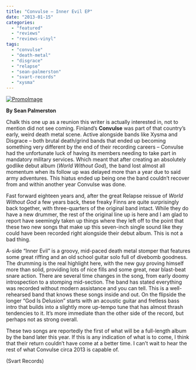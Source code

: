 ```yaml
---
title: "Convulse – Inner Evil EP"
date: "2013-01-15"
categories: 
  - "featured"
  - "reviews"
  - "reviews-vinyl"
tags: 
  - "convulse"
  - "death-metal"
  - "disgrace"
  - "relapse"
  - "sean-palmerston"
  - "svart-records"
  - "xysma"
---
```


[![PromoImage](http://www.hellbound.ca/wp-content/uploads/2013/01/PromoImage.png)](http://www.hellbound.ca/wp-content/uploads/2013/01/PromoImage.png)

**By Sean Palmerston**

Chalk this one up as a reunion this writer is actually interested in, not to mention did not see coming. Finland’s **Convulse** was part of that country’s early, weird death metal scene. Active alongside bands like Xysma and Disgrace – both brutal death/grind bands that ended up becoming something very different by the end of their recording careers – Convulse had the unfortunate luck of having its members needing to take part in mandatory military services. Which meant that after creating an absolutely godlike debut album (_World Without God_), the band lost almost all momentum when its follow up was delayed more than a year due to said army adventures. This hiatus ended up being one the band couldn’t recover from and within another year Convulse was done.

Fast forward eighteen years and, after the great Relapse reissue of _World Without God_ a few years back, these freaky Finns are quite surprisingly back together, with three-quarters of the original band intact. While they do have a new drummer, the rest of the original line up is here and I am glad to report have seemingly taken up things where they left off to the point that these two new songs that make up this seven-inch single sound like they could have been recorded right alongside their debut album. This is not a bad thing.

A-side “Inner Evil” is a groovy, mid-paced death metal stomper that features some great riffing and an old school guitar solo full of divebomb goodness. The drumming is the real highlight here, with the new guy proving himself more than solid, providing lots of nice fills and some great, near blast-beat snare action. There are several time changes in the song, from early doomy introspection to a stomping mid-section. The band has stated everything was recorded without modern assistance and you can tell. This is a well-rehearsed band that knows these songs inside and out. On the flipside the longer “God Is Delusion” starts with an acoustic guitar and fretless bass intro that builds into a slightly more up-tempo tune that has almost thrash tendencies to it. It’s more immediate than the other side of the record, but perhaps not as strong overall.

These two songs are reportedly the first of what will be a full-length album by the band later this year. If this is any indication of what is to come, I think that their return couldn’t have come at a better time. I can’t wait to hear the rest of what Convulse circa 2013 is capable of.

(Svart Records)
